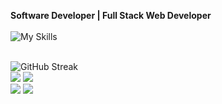 **Software Developer | Full Stack Web Developer** 
<br><br>
![My Skills](https://skillicons.dev/icons?i=github,githubactions,git,linux,docker,vim,neovim,bash,md,html,css,jquery,js,ts,solidity,react,redux,nextjs,tailwind,bootstrap,materialui,sass,nodejs,express,jest,postman,sentry,figma,appwrite,supabase,prisma,mysql,postgres,mongodb,graphql,firebase,vscode,c,dotnet,aws&perline=12)
<br><br>

![GitHub Streak](https://github-readme-streak-stats.herokuapp.com?user=kore4lyf&theme=react&hide_border=true&border_radius=4&card_width=684)
<br>
![](http://github-profile-summary-cards.vercel.app/api/cards/most-commit-language?username=kore4lyf&theme=react )
![](http://github-profile-summary-cards.vercel.app/api/cards/repos-per-language?username=kore4lyf&theme=react)
<br>
![](http://github-profile-summary-cards.vercel.app/api/cards/stats?username=kore4lyf&theme=react)
![](http://github-profile-summary-cards.vercel.app/api/cards/productive-time?username=kore4lyf&theme=react&utcOffset=8)

<br>
